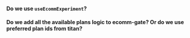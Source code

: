 #### Do we use `useEcommExperiment`?

#### Do we add all the available plans logic to ecomm-gate? Or do we use preferred plan ids from titan?

